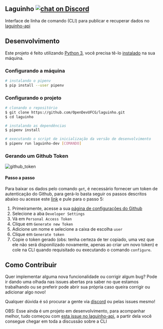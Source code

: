 ## Laguinho [![chat on Discord](https://img.shields.io/discord/558293573494112257.svg?logo=discord)](https://discord.gg/UgR5WrY)
  
Interface de linha de comando (CLI) para publicar e recuperar dados no [laguinho-api](https://github.com/OpenDevUFCG/laguinho-api/)

## Desenvolvimento

Este projeto é feito utilizando [Python 3](https://www.python.org/), você precisa tê-lo [instalado](https://www.python.org/downloads/) na sua máquina.

### Configurando a máquina

``` bash
# instalando o pipenv
$ pip install --user pipenv
```

### Configurando o projeto

``` bash
# clonando o repositório
$ git clone https://github.com/OpenDevUFCG/laguinho.git
$ cd laguinho

# instalando as dependências
$ pipenv install

# executando o script de inicialização da versão de desenvolvimento 
$ pipenv run laguinho-dev [COMANDO]
```

### Gerando um Github Token

![github_token](https://user-images.githubusercontent.com/33502846/67691356-33fda580-f97d-11e9-82c2-315ea2dd7358.gif)

#### Passo a passo

Para baixar os dados pelo comando `get`, é necessário fornecer um token de autenticação do Github, para gerá-lo basta seguir os passos descritos abaixo ou acesse este [link](https://github.com/settings/tokens/new) e pule para o passo 5:

1. Primeiramente, acesse a sua [página de configurações do Github](https://github.com/settings/profile)
2. Selecione a aba `Developer Settings`
3. Vá em `Personal Access Token`
4. Clique em `Generate new Token`
5. Adicione um nome e selecione a caixa de escolha `user`
6. Clique em `Generate token`
7. Copie o token gerado (obs: tenha certeza de ter copiado, uma vez que ele não será disponilizado novamente, apenas ao criar um novo token) e cole na CLI quando requisitado ou executando o comando `configure`.

## Como Contribuir

Quer implementar alguma nova funcionalidade ou corrigir algum bug? Pode ir dando uma olhada nas issues abertas pra saber no que estamos trabalhando ou se preferir pode abrir sua própria caso queira corrigir ou adicionar algo novo! 

Qualquer dúvida é só procurar a gente via [discord](https://discord.gg/UgR5WrY) ou pelas issues mesmo!  

OBS: Esse ainda é um projeto em desenvolvimento, para acompanhar melhor, tudo começou com [esta issue no laguinho-api](https://github.com/OpenDevUFCG/laguinho-api/issues/31), a partir dela você consegue chegar em toda a discussão sobre a CLI
